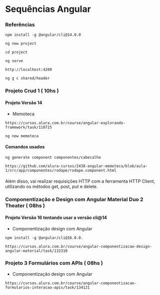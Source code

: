 # Sequências Angular

### Referências

``` Instalando a biblioteca @angular/Cli
npm install -g @angular/cli@14.0.0
```

``` Criando o primeiro projeto
ng new project
```

``` Entrando na pasta do projeto
cd project
```

``` Executando o projeto
ng serve
```

``` Endereço padrão do angula
http://localhost:4200
```

``` Criando components
ng g c shared/header
```

### Projeto Crud 1 ( 10hs )
#### Projeto Versão 14
* Memoteca
```
https://cursos.alura.com.br/course/angular-explorando-framework/task/110725
```

```
ng new memoteca
```
#### Comandos usados
```
ng generate component componentes/cabecalho
```

``` Git do Curso
https://github.com/alura-cursos/2438-angular-memoteca/blob/aula-1/src/app/componentes/rodape/rodape.component.html
```

####
Além disso, vai realizar requisições HTTP com a ferramenta HTTP Client, utilizando os métodos get, post, put e delete.

### Componentização e Design com Angular Material Duo 2 Theater ( 08hs )
#### Projeto Versão 16 tentando usar a versão cli@14
* Componentização design com Angular

```
npm install -g @angular/cli@16.0.0.
```

```
https://cursos.alura.com.br/course/angular-componentizacao-design-angular-material/task/132310
```

### Projeto 3 Formulários com APIs ( 08hs )
* Componentização design com Angular
```
https://cursos.alura.com.br/course/angular-componentizacao-formularios-interacao-apis/task/134121
```